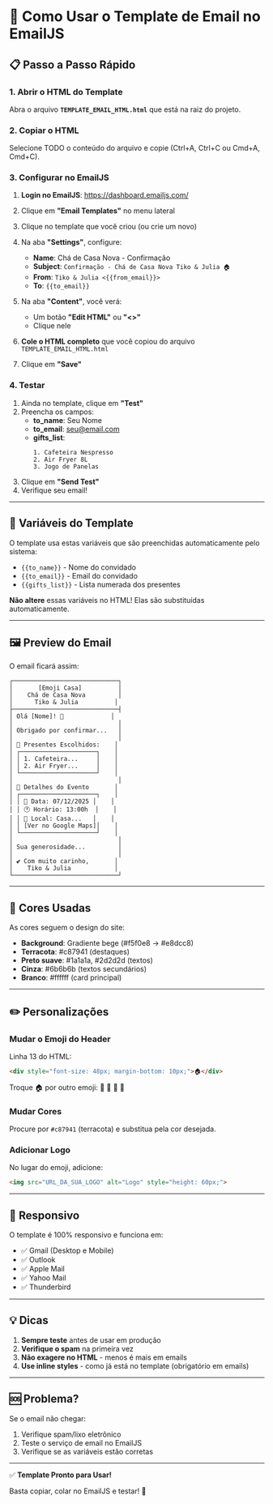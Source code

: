 # 📧 Como Usar o Template de Email no EmailJS

## 📋 Passo a Passo Rápido

### 1. Abrir o HTML do Template
Abra o arquivo **`TEMPLATE_EMAIL_HTML.html`** que está na raiz do projeto.

### 2. Copiar o HTML
Selecione TODO o conteúdo do arquivo e copie (Ctrl+A, Ctrl+C ou Cmd+A, Cmd+C).

### 3. Configurar no EmailJS

1. **Login no EmailJS**: https://dashboard.emailjs.com/
2. Clique em **"Email Templates"** no menu lateral
3. Clique no template que você criou (ou crie um novo)
4. Na aba **"Settings"**, configure:
   - **Name**: Chá de Casa Nova - Confirmação
   - **Subject**: `Confirmação - Chá de Casa Nova Tiko & Julia 🏠`
   - **From**: `Tiko & Julia <{{from_email}}>`
   - **To**: `{{to_email}}`

5. Na aba **"Content"**, você verá:
   - Um botão **"Edit HTML"** ou **"<>"** 
   - Clique nele

6. **Cole o HTML completo** que você copiou do arquivo `TEMPLATE_EMAIL_HTML.html`

7. Clique em **"Save"**

### 4. Testar

1. Ainda no template, clique em **"Test"**
2. Preencha os campos:
   - **to_name**: Seu Nome
   - **to_email**: seu@email.com
   - **gifts_list**: 
     ```
     1. Cafeteira Nespresso
     2. Air Fryer 8L
     3. Jogo de Panelas
     ```
3. Clique em **"Send Test"**
4. Verifique seu email!

---

## 🎨 Variáveis do Template

O template usa estas variáveis que são preenchidas automaticamente pelo sistema:

- `{{to_name}}` - Nome do convidado
- `{{to_email}}` - Email do convidado
- `{{gifts_list}}` - Lista numerada dos presentes

**Não altere** essas variáveis no HTML! Elas são substituídas automaticamente.

---

## 🖼️ Preview do Email

O email ficará assim:

```
┌─────────────────────────────┐
│       [Emoji Casa]          │
│    Chá de Casa Nova         │
│      Tiko & Julia          │
├─────────────────────────────┤
│ Olá [Nome]! 🎉             │
│                             │
│ Obrigado por confirmar...   │
│                             │
│ 🎁 Presentes Escolhidos:    │
│ ┌─────────────────────┐    │
│ │ 1. Cafeteira...     │    │
│ │ 2. Air Fryer...     │    │
│ └─────────────────────┘    │
│                             │
│ 📅 Detalhes do Evento       │
│ ┌─────────────────────┐    │
│ │ 📅 Data: 07/12/2025 │    │
│ │ 🕐 Horário: 13:00h  │    │
│ │ 📍 Local: Casa...   │    │
│ │ [Ver no Google Maps]│    │
│ └─────────────────────┘    │
│                             │
│ Sua generosidade...         │
│                             │
│ 💕 Com muito carinho,       │
│    Tiko & Julia            │
└─────────────────────────────┘
```

---

## 🎨 Cores Usadas

As cores seguem o design do site:

- **Background**: Gradiente bege (#f5f0e8 → #e8dcc8)
- **Terracota**: #c87941 (destaques)
- **Preto suave**: #1a1a1a, #2d2d2d (textos)
- **Cinza**: #6b6b6b (textos secundários)
- **Branco**: #ffffff (card principal)

---

## ✏️ Personalizações

### Mudar o Emoji do Header
Linha 13 do HTML:
```html
<div style="font-size: 48px; margin-bottom: 10px;">🏠</div>
```
Troque 🏠 por outro emoji: 🎉 🎊 💝 🎁

### Mudar Cores
Procure por `#c87941` (terracota) e substitua pela cor desejada.

### Adicionar Logo
No lugar do emoji, adicione:
```html
<img src="URL_DA_SUA_LOGO" alt="Logo" style="height: 60px;">
```

---

## 📱 Responsivo

O template é 100% responsivo e funciona em:
- ✅ Gmail (Desktop e Mobile)
- ✅ Outlook
- ✅ Apple Mail
- ✅ Yahoo Mail
- ✅ Thunderbird

---

## 💡 Dicas

1. **Sempre teste** antes de usar em produção
2. **Verifique o spam** na primeira vez
3. **Não exagere no HTML** - menos é mais em emails
4. **Use inline styles** - como já está no template (obrigatório em emails)

---

## 🆘 Problema?

Se o email não chegar:
1. Verifique spam/lixo eletrônico
2. Teste o serviço de email no EmailJS
3. Verifique se as variáveis estão corretas

---

✅ **Template Pronto para Usar!**

Basta copiar, colar no EmailJS e testar! 🎉


